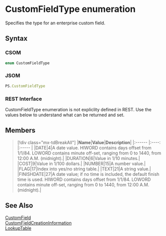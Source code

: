 [comment]: # (Name:CustomFieldType)
[comment]: # (Name:Microsoft.Office.Project.Server.Library.CustomField+Type)
[comment]: # (Type:Enum)
[comment]: # (Status:Verified)

# <a name="name"></a>CustomFieldType enumeration

<a name="description"></a>Specifies the type for an enterprise custom field.

## <a name="syntax"></a>Syntax

### CSOM

```cs
enum CustomFieldType 
```
### JSOM

```javascript
PS.CustomFieldType
```
### REST Interface

CustomFieldType enumeration is not expliclity defined in REST.  Use the values below to understand what can be returned and set.

## <a name="members"></a>Members

<a name="enumMembers"></a>
> [!div class="mx-tdBreakAll"]
|**Name**|**Value**|**Description**|
|:------ |:----: |:----- |
|<a name="DATE"></a>DATE|4|A date value. HIWORD contains days offset from 1/1/84. LOWORD contains minute off-set, ranging from 0 to 1440, from 12:00 A.M. (midnight).|
|<a name="DURATION"></a>DURATION|6|Value in 1/10 minutes.|
|<a name="COST"></a>COST|9|Value in 1/100 dollars.|
|<a name="NUMBER"></a>NUMBER|15|A number value.|
|<a name="FLAG"></a>FLAG|17|Index into yes/no string table.|
|<a name="TEXT"></a>TEXT|21|A string value.|
|<a name="FINISHDATE"></a>FINISHDATE|27|A date value; if no time is included, the default finish time is used. HIWORD contains days offset from 1/1/84. LOWORD contains minute off-set, ranging from 0 to 1440, from 12:00 A.M. (midnight).|

## <a name="seeAlso"></a>See Also

[CustomField](CustomField.md)<br/>
[CustomFieldCreationInformation](CustomFieldCreationInformation.md)<br/>
[LookupTable](LookupTable.md)<br/>
